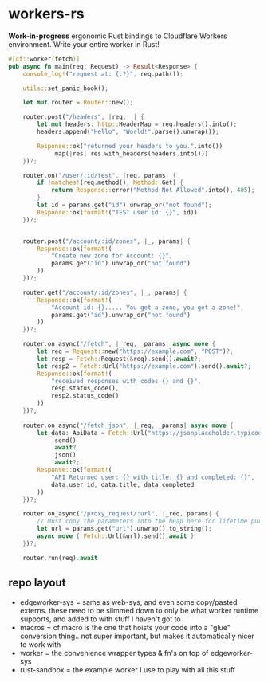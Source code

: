 # workers-rs

**Work-in-progress** ergonomic Rust bindings to Cloudflare Workers environment. Write your entire worker in Rust!

```rust
#[cf::worker(fetch)]
pub async fn main(req: Request) -> Result<Response> {
    console_log!("request at: {:?}", req.path());

    utils::set_panic_hook();

    let mut router = Router::new();

    router.post("/headers", |req, _| {
        let mut headers: http::HeaderMap = req.headers().into();
        headers.append("Hello", "World!".parse().unwrap());

        Response::ok("returned your headers to you.".into())
            .map(|res| res.with_headers(headers.into()))
    })?;

    router.on("/user/:id/test", |req, params| {
        if !matches!(req.method(), Method::Get) {
            return Response::error("Method Not Allowed".into(), 405);
        }
        let id = params.get("id").unwrap_or("not found");
        Response::ok(format!("TEST user id: {}", id))
    })?;


    router.post("/account/:id/zones", |_, params| {
        Response::ok(format!(
            "Create new zone for Account: {}",
            params.get("id").unwrap_or("not found")
        ))
    })?;

    router.get("/account/:id/zones", |_, params| {
        Response::ok(format!(
            "Account id: {}..... You get a zone, you get a zone!",
            params.get("id").unwrap_or("not found")
        ))
    })?;

    router.on_async("/fetch", |_req, _params| async move {
        let req = Request::new("https://example.com", "POST")?;
        let resp = Fetch::Request(&req).send().await?;
        let resp2 = Fetch::Url("https://example.com").send().await?;
        Response::ok(format!(
            "received responses with codes {} and {}",
            resp.status_code(),
            resp2.status_code()
        ))
    })?;
    
    router.on_async("/fetch_json", |_req, _params| async move {
        let data: ApiData = Fetch::Url("https://jsonplaceholder.typicode.com/todos/1")
            .send()
            .await?
            .json()
            .await?;
        Response::ok(format!(
            "API Returned user: {} with title: {} and completed: {}",
            data.user_id, data.title, data.completed
        ))
    })?;

    router.on_async("/proxy_request/:url", |_req, params| {
        // Must copy the parameters into the heap here for lifetime purposes
        let url = params.get("url").unwrap().to_string();
        async move { Fetch::Url(&url).send().await }
    })?;

    router.run(req).await
```

## repo layout

- edgeworker-sys = same as web-sys, and even some copy/pasted externs. these need to be slimmed down to only be what worker runtime supports, and added to with stuff I haven't got to
- macros = cf macro is the one that hoists your code into a "glue" conversion thing.. not super important, but makes it automatically nicer to work with
- worker = the convenience wrapper types & fn's on top of edgeworker-sys
- rust-sandbox = the example worker I use to play with all this stuff
